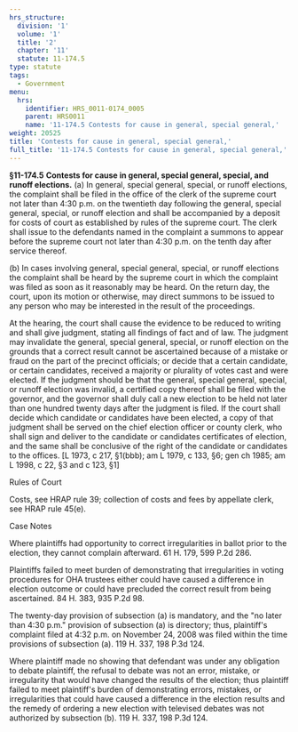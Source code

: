 ```yaml
---
hrs_structure:
  division: '1'
  volume: '1'
  title: '2'
  chapter: '11'
  statute: 11-174.5
type: statute
tags:
  - Government
menu:
  hrs:
    identifier: HRS_0011-0174_0005
    parent: HRS0011
    name: '11-174.5 Contests for cause in general, special general,'
weight: 20525
title: 'Contests for cause in general, special general,'
full_title: '11-174.5 Contests for cause in general, special general,'
---
```

**§11-174.5** **Contests for cause in general, special general, special, and runoff elections.** (a) In general, special general, special, or runoff elections, the complaint shall be filed in the office of the clerk of the supreme court not later than 4:30 p.m. on the twentieth day following the general, special general, special, or runoff election and shall be accompanied by a deposit for costs of court as established by rules of the supreme court. The clerk shall issue to the defendants named in the complaint a summons to appear before the supreme court not later than 4:30 p.m. on the tenth day after service thereof.

(b) In cases involving general, special general, special, or runoff elections the complaint shall be heard by the supreme court in which the complaint was filed as soon as it reasonably may be heard. On the return day, the court, upon its motion or otherwise, may direct summons to be issued to any person who may be interested in the result of the proceedings.

At the hearing, the court shall cause the evidence to be reduced to writing and shall give judgment, stating all findings of fact and of law. The judgment may invalidate the general, special general, special, or runoff election on the grounds that a correct result cannot be ascertained because of a mistake or fraud on the part of the precinct officials; or decide that a certain candidate, or certain candidates, received a majority or plurality of votes cast and were elected. If the judgment should be that the general, special general, special, or runoff election was invalid, a certified copy thereof shall be filed with the governor, and the governor shall duly call a new election to be held not later than one hundred twenty days after the judgment is filed. If the court shall decide which candidate or candidates have been elected, a copy of that judgment shall be served on the chief election officer or county clerk, who shall sign and deliver to the candidate or candidates certificates of election, and the same shall be conclusive of the right of the candidate or candidates to the offices. [L 1973, c 217, §1(bbb); am L 1979, c 133, §6; gen ch 1985; am L 1998, c 22, §3 and c 123, §1]

Rules of Court

Costs, see HRAP rule 39; collection of costs and fees by appellate clerk, see HRAP rule 45(e).

Case Notes

Where plaintiffs had opportunity to correct irregularities in ballot prior to the election, they cannot complain afterward. 61 H. 179, 599 P.2d 286.

Plaintiffs failed to meet burden of demonstrating that irregularities in voting procedures for OHA trustees either could have caused a difference in election outcome or could have precluded the correct result from being ascertained. 84 H. 383, 935 P.2d 98.

The twenty-day provision of subsection (a) is mandatory, and the "no later than 4:30 p.m." provision of subsection (a) is directory; thus, plaintiff's complaint filed at 4:32 p.m. on November 24, 2008 was filed within the time provisions of subsection (a). 119 H. 337, 198 P.3d 124.

Where plaintiff made no showing that defendant was under any obligation to debate plaintiff, the refusal to debate was not an error, mistake, or irregularity that would have changed the results of the election; thus plaintiff failed to meet plaintiff's burden of demonstrating errors, mistakes, or irregularities that could have caused a difference in the election results and the remedy of ordering a new election with televised debates was not authorized by subsection (b). 119 H. 337, 198 P.3d 124.